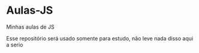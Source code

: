 # Aulas-JS
Minhas aulas de JS 


Esse repositório será usado somente para estudo, não leve nada disso aqui a serio
